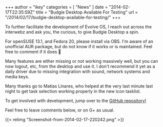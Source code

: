 +++
author = "ikey"
categories = [
"News"
]
date =  "2014-02-17T22:35:59Z"
title = "Budgie Desktop Available For Testing"
url = "/2014/02/17/budgie-desktop-available-for-testing/"
+++

To further facilitate the development of Evolve OS, I reach out across the interwebz and ask you, the curious, to give Budgie Desktop a spin.

For openSUSE 13.1, and Fedora 20, please install via OBS.
I'm aware of an unofficial AUR package, but do not know if it works or is maintained. Feel free to comment if it
does 🙂

Many features are either missing or not working massively well, but you can now logout, etc, from the desktop and use it. I don't<!--more--> recommend it yet as a 
daily driver due to missing integration with sound, network systems and media keys.

Many thanks go to Matias Linares, who helped at the very last minute last night to get task selection working properly in the new icon tasklist.

To get involved with development, jump over to the [GitHub repository!](https://github.com/BuddiesOfBudgie/budgie-desktop)

Feel free to leave comments below, or on G+ as usual.

{{< relimg "Screenshot-from-2014-02-17-220242.png" >}}
